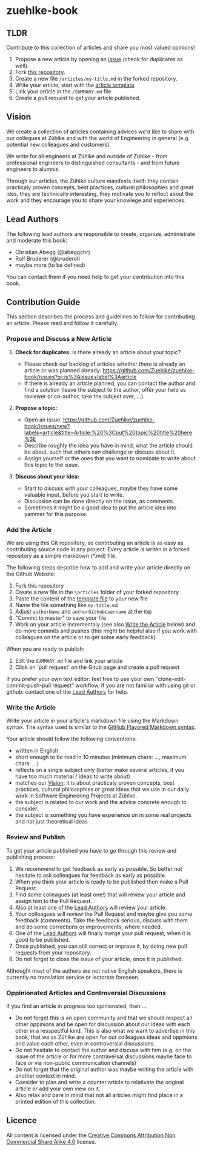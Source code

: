 # zuehlke-book

## TLDR

Contribute to this collection of articles and share you most valued opinions!

1. Propose a new article by opening an [issue](https://github.com/Zuehlke/zuehlke-book/issues/new?labels=article&title=Article:%20%3Cput%20topic%20title%20here%3E) (check for duplicates as well).
2. Fork [this repository](https://github.com/Zuehlke/zuehlke-book).
3. Create a new file `/articles/my-title.md` in the forked repository.
4. Write your article, start with the [article template](https://raw.githubusercontent.com/Zuehlke/zuehlke-book/master/articles/_example.md).
5. Link your article in the `/SUMMARY.md` file.
6. Create a pull request to get your article published.

## Vision

We create a collection of articles containing advices we'd like to share with our collegues at Zühlke and with the world of Engineering in general (e.g. potential new colleagues and customers).

We write for all engineers at Zühlke and outside of Zühlke - from professional engineers to distinguished consultants - and from future engineers to alumnis.

Through our articles, the Zühlke culture manifests itself: they contain practicaly proven concepts, best practices, cultural philosophies and great ides, they are technically interesting, they motivate you to reflect about the work and they encourage you to share your knowlege and experiences. 

## Lead Authors

The following lead authors are responsible to create, organize, administrate and moderate this book:

* Christian Abegg (@abeggchr)
* Rolf Bruderer (@bruderol)
* maybe more (to be defined)

You can contact them if you need help to get your contribution into this book.

## Contribution Guide

This section describes the process and guidelines to follow for contributing an article. Please read and follow it carefully.

### Propose and Discuss a New Article

1. **Check for duplicates:** Is there already an article about your topic?  
   * Please check our backlog of articles whether there is already an article or was planned already: https://github.com/Zuehlke/zuehlke-book/issues?q=is%3Aissue+label%3Aarticle
   * If there is already an article planned, you can contact the author and find a solution (leave the subject to the author, offer your help as reviewer or co-author, take the subject over, ...). 
   
2. **Propose a topic:**
   * Open an issue: https://github.com/Zuehlke/zuehlke-book/issues/new?labels=article&title=Article:%20%3Cput%20topic%20title%20here%3E
   * Describe roughly the idea you have in mind, what the article should be about, such that others can challenge or discuss about it.
   * Assign yourself or the ones that you want to nominate to write about this topic to the issue.

3. **Discuss about your idea:** 
   * Start to discuss with your colleagues, maybe they have some valuable input, before you start to write.
   * Discussion can be done directly on the issue, as comments.
   * Sometimes it might be a good idea to put the article idea into yammer for this purpose.

### Add the Article

We are using this Git repository, so contributing an article is as easy as contributing source code in any project. 
Every article is writen in a forked repository as a simple markdown (*.md) file.

The following steps describe how to add and write your article directly on the Github Website:

1. Fork this repository
1. Create a new file in the `\articles` folder of your forked repository
1. Paste the content of the [template file](https://raw.githubusercontent.com/Zuehlke/zuehlke-book/master/articles/_example.md) to your new file
1. Name the file something like `my-title.md`
1. Adjust `authorName` and `authorGithubUsername` at the top
1. "Commit to master" to save your file
1. Work on your article incrementaly (see also [Write the Article](#write-the-article) below)  and do more commits and pushes (this might be helpful also if you work with colleagues on the article or to get some early feedback).

When you are ready to publish:

1. Edit the `SUMMARY.md` file and link your article
1. Click on 'pull request' on the Gitub page and create a pull request

If you prefer your own text editor: feel free to use your own "clone-edit-commit-push-pull request" workflow. 
If you are not familiar with using git or github: contact one of the [Lead Authors](#lead-authors) for help.

### Write the Article

Write your article in your article's markdown file using the Markdown syntax. The syntax used is similar to the [GitHub Flavored Markdown syntax](https://guides.github.com/features/mastering-markdown/).

Your article should follow the following conventions:
* written in English
* short enough to be read in 10 minutes (minimum chars: ..., maximum chars: ...)
* reflects on a single subject only (better make several articles, if you have too much material / ideas to write about)
* matches our [Vision](#vision): it is about practicaly proven concepts, best practices, cultural philosophies or great ideas that we use in our daily work in Software Engineering Projects at Zühlke.
* the subject is related to our work and the advice concrete enough to consider.
* the subject is something you have experience on in some real projects and not just theoretical ideas

### Review and Publish

To get your article published you have to go through this review and publishing process:

1. We recommend to get feedback as early as possible. So better not hesitate to ask colleagues for feedback as early as possible.
2. When you think your article is ready to be published then make a Pull Request.
3. Find some colleagues (at least one!) that will review your article and assign him to the Pull Request.
4. Also at least one of the [Lead Authors](#lead-authors) will review your article.
5. Your colleagues will review the Pull Request and maybe give you some feedback (comments). Take the feedback serious, discuss with them and do some corrections or improvements, where needed.
6. One of the [Lead Authors](#lead-authors) will finally merge your pull request, when it is good to be published.
7. Once published, you can still correct or improve it, by doing new pull requests from your repository.
8. Do not forget to close the issue of your article, once it is published.

Althought most of the authors are not native English speakers, there is currently no translation service or lectorate foreseen.

### Oppinionated Articles and Controversial Discussions

If you find an article in progress too opinionated, then ...

* Do not forget this is an open community and that we should respect all other oppinions and be open for discussion about our ideas with each other in a resspectful kind. This is also what we want to advertise in this book, that we as Zühlke are open for our colleagues ideas and oppinions and value each other, even in controversial discussions.
* Do not hesitate to contact the author and discuss with him (e.g. on the issue of the article or for more contraversal discussions maybe face to face or via non-public communication channels)
* Do not forget that the original author was maybe writing the article with another context in mind.
* Consider to plan and write a counter article to relativate the original article or add your own view on it.
* Also relax and bare in mind that not all articles might find place in a printed edition of this collection.

## Licence

All content is licensed under the [Creative Commons Attribution Non Commercial Share Alike 4.0](https://creativecommons.org/licenses/by-nc-sa/4.0/) license.